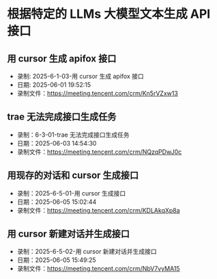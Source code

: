 # 根据特定的 LLMs 大模型文本生成 API 接口

## 用 cursor 生成 apifox 接口

- 录制: 2025-6-1-03-用 cursor 生成 apifox 接口
- 日期: 2025-06-01 19:52:15
- 录制文件：https://meeting.tencent.com/crm/Kn5rVZxw13

## trae 无法完成接口生成任务

- 录制：6-3-01-trae 无法完成接口生成任务
- 日期：2025-06-03 14:54:30
- 录制文件：https://meeting.tencent.com/crm/NQzqPDwJ0c

## 用现存的对话和 cursor 生成接口

- 录制：2025-6-5-01-用 cursor 生成接口
- 日期：2025-06-05 15:02:44
- 录制文件：https://meeting.tencent.com/crm/KDLAkqXp8a

## 用 cursor 新建对话并生成接口

- 录制：2025-6-5-02-用 cursor 新建对话并生成接口
- 日期：2025-06-05 15:49:25
- 录制文件：https://meeting.tencent.com/crm/NbV7vyMA15
